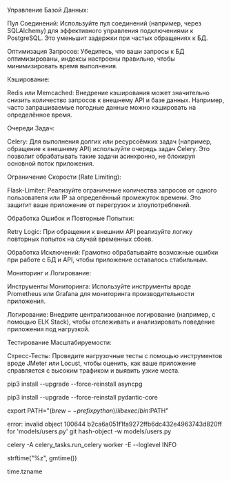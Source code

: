 Управление Базой Данных:

Пул Соединений: Используйте пул соединений (например, через SQLAlchemy) для эффективного управления подключениями к PostgreSQL. Это уменьшит задержки при частых обращениях к БД.

Оптимизация Запросов: Убедитесь, что ваши запросы к БД оптимизированы, индексы настроены правильно, чтобы минимизировать время выполнения.

Кэширование:

Redis или Memcached: Внедрение кэширования может значительно снизить количество запросов к внешнему API и базе данных. Например, часто запрашиваемые погодные данные можно кэшировать на определённое время.

Очереди Задач:

Celery: Для выполнения долгих или ресурсоёмких задач (например, обращение к внешнему API) используйте очередь задач Celery. Это позволит обрабатывать такие задачи асинхронно, не блокируя основной поток приложения.

Ограничение Скорости (Rate Limiting):

Flask-Limiter: Реализуйте ограничение количества запросов от одного пользователя или IP за определённый промежуток времени. Это защитит ваше приложение от перегрузок и злоупотреблений.

Обработка Ошибок и Повторные Попытки:

Retry Logic: При обращении к внешним API реализуйте логику повторных попыток на случай временных сбоев.

Обработка Исключений: Грамотно обрабатывайте возможные ошибки при работе с БД и API, чтобы приложение оставалось стабильным.

Мониторинг и Логирование:

Инструменты Мониторинга: Используйте инструменты вроде Prometheus или Grafana для мониторинга производительности приложения.

Логирование: Внедрите централизованное логирование (например, с помощью ELK Stack), чтобы отслеживать и анализировать поведение приложения под нагрузкой.

Тестирование Масштабируемости:

Стресс-Тесты: Проведите нагрузочные тесты с помощью инструментов вроде JMeter или Locust, чтобы оценить, как ваше приложение справляется с высоким трафиком и выявить узкие места.


pip3 install --upgrade --force-reinstall asyncpg

pip3 install --upgrade --force-reinstall pydantic-core

export PATH="$(brew --prefix python)/libexec/bin:$PATH"

error: invalid object 100644 b2ca6a051f1fa9272ffb6dc432e4963743d820ff for 'models/users.py'
git hash-object -w models/users.py 

celery -A celery_tasks.run_celery worker -E --loglevel INFO


strftime("%z", gmtime())

time.tzname
